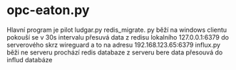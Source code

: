 # opc-eaton.py
Hlavní program je pilot ludgar.py 
redis_migrate. py běží na windows clientu  pokouší se v 30s intervalu přesuvá  data z redisu lokalního 127.0.0.1:6379 do serverového skrz wireguard a to na adresu 192.168.123.65:6379 
influx.py běži ne serveru prochází redis databaze z serveru bere data přesouvá do influd databáze 
